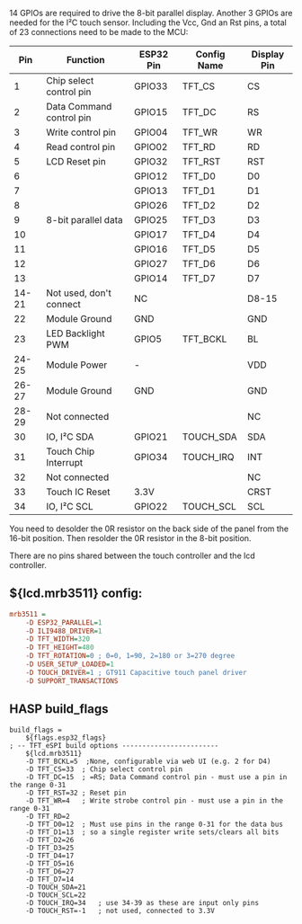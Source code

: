14 GPIOs are required to drive the 8-bit parallel display. Another 3 GPIOs are needed for the I²C touch sensor. Including the Vcc, Gnd an Rst pins, a total of 23 connections need to be made to the MCU:

Pin	  |Function            |ESP32 Pin  |Config Name|Display Pin |
------|--------------------|-----------|-----------|------------|
1	  |Chip select control pin|GPIO33  |TFT_CS     |CS
2     |Data Command control pin|GPIO15 |TFT_DC     |RS
3     |Write control pin   |GPIO04     |TFT_WR     |WR
4     |Read control pin    |GPIO02     |TFT_RD     |RD
5     |LCD Reset pin       |GPIO32     |TFT_RST    |RST
6     |                    |GPIO12     |TFT_D0     |D0
7     |                    |GPIO13     |TFT_D1     |D1
8     |                    |GPIO26     |TFT_D2     |D2
9     |8-bit parallel data |GPIO25     |TFT_D3     |D3
10    |                    |GPIO17     |TFT_D4     |D4
11    |                    |GPIO16     |TFT_D5     |D5
12    |                    |GPIO27     |TFT_D6     |D6
13    |                    |GPIO14     |TFT_D7     |D7
14-21 |Not used, don't connect| NC     |           |D8-15
22	  |Module Ground	   |GND        |           |GND
23	  |LED Backlight PWM   |GPIO5      |TFT_BCKL   |BL
24-25 |Module Power        |-          |           |VDD
26-27 |Module Ground	   |GND        |           |GND
28-29 | Not connected      |           |           |NC
30	  |IO, I²C SDA	       |GPIO21     |TOUCH_SDA  |SDA
31	  |Touch Chip Interrupt|GPIO34     |TOUCH_IRQ  |INT
32    | Not connected      |           |           |NC
33	  |Touch IC Reset      |3.3V       |           |CRST
34	  |IO, I²C SCL	       |GPIO22     |TOUCH_SCL  |SCL

You need to desolder the 0R resistor on the back side of the panel from the 16-bit position. Then resolder the 0R resistor in the 8-bit position.

There are no pins shared between the touch controller and the lcd controller.

## ${lcd.mrb3511} config:
```ini
mrb3511 =
    -D ESP32_PARALLEL=1
    -D ILI9488_DRIVER=1
    -D TFT_WIDTH=320
    -D TFT_HEIGHT=480
    -D TFT_ROTATION=0 ; 0=0, 1=90, 2=180 or 3=270 degree
    -D USER_SETUP_LOADED=1
    -D TOUCH_DRIVER=1 ; GT911 Capacitive touch panel driver
    -D SUPPORT_TRANSACTIONS
```

## HASP build_flags
```
build_flags =
    ${flags.esp32_flags}
; -- TFT_eSPI build options ------------------------
    ${lcd.mrb3511}
    -D TFT_BCKL=5  ;None, configurable via web UI (e.g. 2 for D4)
    -D TFT_CS=33  ; Chip select control pin
    -D TFT_DC=15  ; =RS; Data Command control pin - must use a pin in the range 0-31
    -D TFT_RST=32 ; Reset pin
    -D TFT_WR=4   ; Write strobe control pin - must use a pin in the range 0-31
    -D TFT_RD=2
    -D TFT_D0=12  ; Must use pins in the range 0-31 for the data bus
    -D TFT_D1=13  ; so a single register write sets/clears all bits
    -D TFT_D2=26
    -D TFT_D3=25
    -D TFT_D4=17
    -D TFT_D5=16
    -D TFT_D6=27
    -D TFT_D7=14
    -D TOUCH_SDA=21
    -D TOUCH_SCL=22
    -D TOUCH_IRQ=34   ; use 34-39 as these are input only pins
    -D TOUCH_RST=-1   ; not used, connected to 3.3V
```